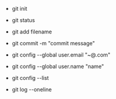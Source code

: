 
- git init
- git status
- git add filename
- git commit -m "commit message"

- git config --global user.email "~@.com"
- git config --global user.name "name"
- git config --list
- git log --oneline
